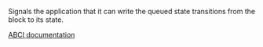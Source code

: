 Signals the application that it can write the queued state transitions
from the block to its state.

[ABCI documentation](https://docs.tendermint.com/master/spec/abci/abci.html#commit)